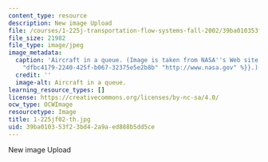 ```yaml
---
content_type: resource
description: New image Upload
file: /courses/1-225j-transportation-flow-systems-fall-2002/39ba010353f23bd42a9aed888b5dd5ce_1-225jf02-th.jpg
file_size: 21982
file_type: image/jpeg
image_metadata:
  caption: 'Aircraft in a queue. (Image is taken from NASA''s Web site: {{% resource_link
    "dfbc4179-2240-425f-b067-32375e5e2b8b" "http://www.nasa.gov" %}}.)'
  credit: ''
  image-alt: Aircraft in a queue.
learning_resource_types: []
license: https://creativecommons.org/licenses/by-nc-sa/4.0/
ocw_type: OCWImage
resourcetype: Image
title: 1-225jf02-th.jpg
uid: 39ba0103-53f2-3bd4-2a9a-ed888b5dd5ce
---
```

New image Upload